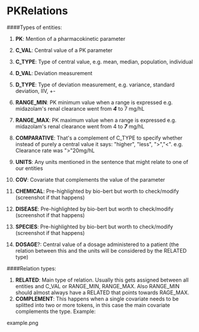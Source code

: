 # PKRelations

####Types of entities:

1. **PK**: Mention of a pharmacokinetic parameter 

2. **C_VAL**: Central value of a PK parameter

3. **C_TYPE**: Type of central value, e.g. mean, median, population, individual

4. **D_VAL**: Deviation measurement

5. **D_TYPE**: Type of deviation measurement, e.g. variance, standard deviation, IIV, +-

6. **RANGE_MIN**: PK minimum value when a range is expressed e.g. midazolam's renal clearance went from _**4**_ to 7 mg/hL

7. **RANGE_MAX**: PK maximum value when a range is expressed e.g. midazolam's renal clearance went from 4 to _**7**_ mg/hL

8. **COMPARATIVE**: That's a complement of C_TYPE to specify whether instead of purely a central value it says: "higher", "less", ">","<". e.g. Clearance rate was ">"20mg/hL

9. **UNITS**: Any units mentioned in the sentence that might relate to one of our entities

10. **COV**: Covariate that complements the value of the parameter

11. **CHEMICAL**: Pre-highlighted by bio-bert but worth to check/modify (screenshot if that happens)
12. **DISEASE**: Pre-highlighted by bio-bert but worth to check/modify (screenshot if that happens)
13. **SPECIES**: Pre-highlighted by bio-bert but worth to check/modify (screenshot if that happens)

14. **DOSAGE**?: Central value of a dosage administered to a patient (the relation between this and the units will be considered by the RELATED type)

####Relation types:

1. **RELATED**: Main type of relation. Usually this gets assigned between all entities and C_VAL or RANGE_MIN, RANGE_MAX. Also RANGE_MIN should almost always have a RELATED that points towards RAGE_MAX.
2. **COMPLEMENT**: This happens when a single covariate needs to be splitted into two or more tokens, in this case the main covariate complements the type. Example: 

example.png